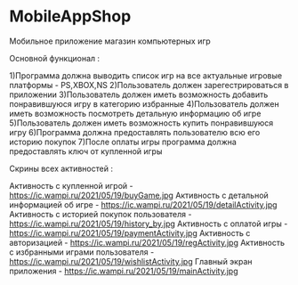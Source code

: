 # MobileAppShop
Мобильное приложение магазин компьютерных игр  

Основной функционал : 

1)Программа должна выводить список игр на все актуальные игровые платформы - PS,XBOX,NS
2)Пользователь должен зарегестрироваться в приложении
3)Пользователь должен иметь возможность добавить понравившуюся игру в категорию избранные
4)Пользователь должен иметь возможность посмотреть детальную информацию об игре
5)Пользователь должен иметь возможность купить понравившуюся игру
6)Программа должна предоставлять пользователю всю его историю покупок
7)После оплаты игры программа должна предоставлять ключ от купленной игры

Скрины всех активностей :

Активность с купленной игрой - https://ic.wampi.ru/2021/05/19/buyGame.jpg
Активность с детальной информацией об игре - https://ic.wampi.ru/2021/05/19/detailActivity.jpg
Активность с историей покупок пользователя - https://ic.wampi.ru/2021/05/19/history_by.jpg
Активность с оплатой игры - https://ic.wampi.ru/2021/05/19/paymentActivity.jpg
Активность с авторизацией - https://ic.wampi.ru/2021/05/19/regActivity.jpg
Активность с избранными играми пользователя - https://ic.wampi.ru/2021/05/19/wishlistActivity.jpg
Главный экран приложения - https://ic.wampi.ru/2021/05/19/mainActivity.jpg
